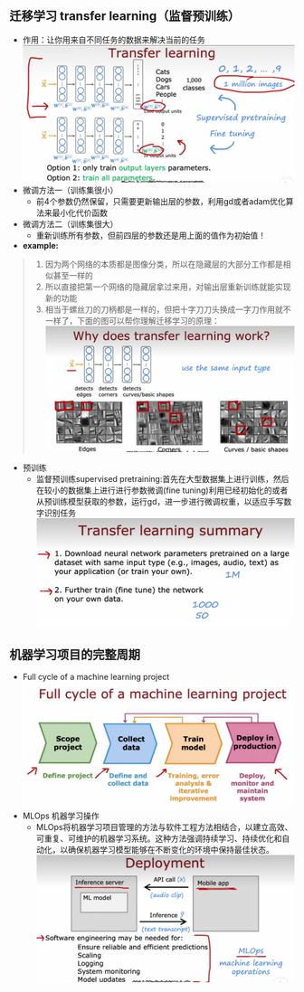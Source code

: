 ## 迁移学习 transfer learning（监督预训练）

+ 作用：让你用来自不同任务的数据来解决当前的任务
  ![](../images/屏幕截图-2024-04-09-210940.png)
+ 微调方法一（训练集很小）
  + 前4个参数仍然保留，只需要更新输出层的参数，利用gd或者adam优化算法来最小化代价函数
+ 微调方法二（训练集很大）
  + 重新训练所有参数，但前四层的参数还是用上面的值作为初始值！
+ **example:**
> 1. 因为两个网络的本质都是图像分类，所以在隐藏层的大部分工作都是相似甚至一样的
> 2. 所以直接把第一个网络的隐藏层拿过来用，对输出层重新训练就能实现新的功能
> 3. 相当于螺丝刀的刀柄都是一样的，但把十字刀刀头换成一字刀作用就不一样了，下面的图可以帮你理解迁移学习的原理：
> ![](../images/屏幕截图-2024-04-09-211329.png)

+ 预训练
  + 监督预训练supervised pretraining:首先在大型数据集上进行训练，然后在较小的数据集上进行进行参数微调(fine tuning)利用已经初始化的或者从预训练模型获取的参数，运行gd，进一步进行微调权重，以适应手写数字识别任务
![](../images/屏幕截图-2024-04-09-211641.png)

## 机器学习项目的完整周期
+ Full cycle of a machine learning project
![](../images/屏幕截图-2024-04-09-212014.png)
+ MLOps 机器学习操作
  + MLOps将机器学习项目管理的方法与软件工程方法相结合，以建立高效、可重复、可维护的机器学习系统。这种方法强调持续学习、持续优化和自动化，以确保机器学习模型能够在不断变化的环境中保持最佳状态。
![](../images/屏幕截图-2024-04-09-212313.png)
